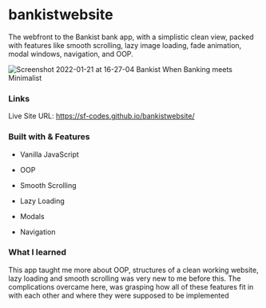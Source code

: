 # bankistwebsite

The webfront to the Bankist bank app, with a simplistic clean view, packed with features like smooth scrolling, lazy image loading, fade animation, modal windows, navigation, and OOP. 

![Screenshot 2022-01-21 at 16-27-04 Bankist When Banking meets Minimalist](https://user-images.githubusercontent.com/82302032/150603119-ffe278dd-2643-46ac-8284-5a8952d45d5a.png)

### Links
Live Site URL: https://sf-codes.github.io/bankistwebsite/

### Built with & Features

- Vanilla JavaScript

- OOP
- Smooth Scrolling
- Lazy Loading
- Modals
- Navigation


### What I learned

This app taught me more about OOP, structures of a clean working website, lazy loading and smooth scrolling was very new to me before this.
The complications overcame here, was grasping how all of these features fit in with each other and where they were supposed to be implemented
